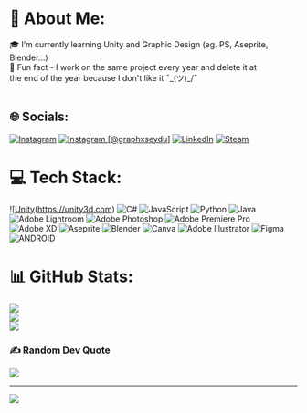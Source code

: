 # 💫 About Me:
🎓 I’m currently learning Unity and Graphic Design (eg. PS, Aseprite, Blender...)<br>🤙 Fun fact - I work on the same project every year and delete it at <br>the end of the year because I don't like it  ¯\_(ツ)_/¯<br><br>


## 🌐 Socials:
[![Instagram](https://img.shields.io/badge/Instagram-%23E4405F.svg?logo=Instagram&logoColor=white)](https://instagram.com/https://www.instagram.com/mustakyll/) 
[![Instagram [@graphxseydu]](https://img.shields.io/badge/Instagram-%23E4405F.svg?logo=Instagram&logoColor=white)](https://instagram.com/https://www.instagram.com/graphxseydu/)
[![LinkedIn](https://img.shields.io/badge/LinkedIn-%230077B5.svg?logo=linkedin&logoColor=white)](https://linkedin.com/in/https://www.linkedin.com/in/mustafa-akyol-0aba64236?lipi=urn%3Ali%3Apage%3Ad_flagship3_profile_view_base_contact_details%3BBzkuulV8RD2cWdFvm3hKmA%3D%3D) 
[![Steam](https://img.shields.io/badge/steam-%23000000.svg?style=for-the-badge&logo=steam&logoColor=white)](https://steamcommunity.com/profiles/76561199021199684/)

# 💻 Tech Stack:
![[Unity](https://img.shields.io/badge/Made%20with-Unity-57b9d3.svg?style=for-the-badge&logo=unity)(https://unity3d.com)
![C#](https://img.shields.io/badge/c%23-%23239120.svg?style=for-the-badge&logo=c-sharp&logoColor=white) ![JavaScript](https://img.shields.io/badge/javascript-%23323330.svg?style=for-the-badge&logo=javascript&logoColor=%23F7DF1E) ![Python](https://img.shields.io/badge/python-3670A0?style=for-the-badge&logo=python&logoColor=ffdd54) ![Java](https://img.shields.io/badge/java-%23ED8B00.svg?style=for-the-badge&logo=java&logoColor=white) ![Adobe Lightroom](https://img.shields.io/badge/Adobe%20Lightroom-31A8FF.svg?style=for-the-badge&logo=Adobe%20Lightroom&logoColor=white) ![Adobe Photoshop](https://img.shields.io/badge/adobephotoshop-%2331A8FF.svg?style=for-the-badge&logo=adobephotoshop&logoColor=white) ![Adobe Premiere Pro](https://img.shields.io/badge/Adobe%20Premiere%20Pro-9999FF.svg?style=for-the-badge&logo=Adobe%20Premiere%20Pro&logoColor=white) ![Adobe XD](https://img.shields.io/badge/Adobe%20XD-470137?style=for-the-badge&logo=Adobe%20XD&logoColor=#FF61F6) ![Aseprite](https://img.shields.io/badge/Aseprite-FFFFFF?style=for-the-badge&logo=Aseprite&logoColor=#7D929E) ![Blender](https://img.shields.io/badge/blender-%23F5792A.svg?style=for-the-badge&logo=blender&logoColor=white) ![Canva](https://img.shields.io/badge/Canva-%2300C4CC.svg?style=for-the-badge&logo=Canva&logoColor=white) ![Adobe Illustrator](https://img.shields.io/badge/adobeillustrator-%23FF9A00.svg?style=for-the-badge&logo=adobeillustrator&logoColor=white) 	![Figma](https://img.shields.io/badge/figma-%23F24E1E.svg?style=for-the-badge&logo=figma&logoColor=white) ![ANDROID](https://img.shields.io/badge/android-%2320232a.svg?style=for-the-badge&logo=android&logoColor=%a4c639)
# 📊 GitHub Stats:
![](https://github-readme-stats.vercel.app/api?username=s3yduna&theme=highcontrast&hide_border=true&include_all_commits=false&count_private=false)<br/>
![](https://github-readme-streak-stats.herokuapp.com/?user=s3yduna&theme=highcontrast&hide_border=true)<br/>
![](https://github-readme-stats.vercel.app/api/top-langs/?username=s3yduna&theme=highcontrast&hide_border=true&include_all_commits=false&count_private=false&layout=compact)

### ✍️ Random Dev Quote
![](https://quotes-github-readme.vercel.app/api?type=horizontal&theme=radical)

---
[![](https://visitcount.itsvg.in/api?id=s3yduna&icon=2&color=4)](https://visitcount.itsvg.in)
